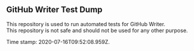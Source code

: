 ## GitHub Writer Test Dump

This repository is used to run automated tests for GitHub Writer.  
This repository is not safe and should not be used for any other purpose.

Time stamp: 2020-07-16T09:52:08.959Z.
